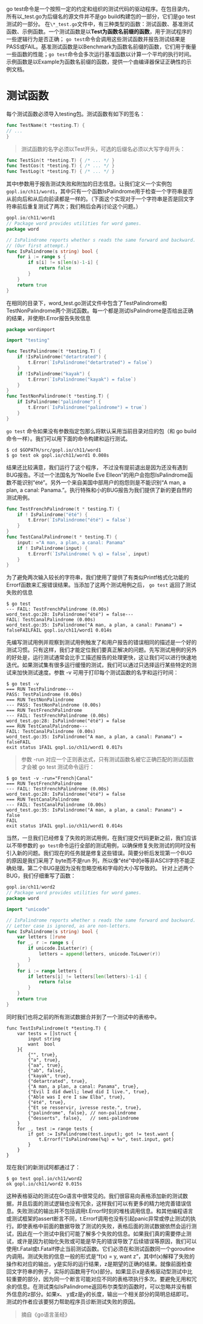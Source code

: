 go test命令是一个按照一定的约定和组织的测试代码的驱动程序。在包目录内，所有以_test.go为后缀名的源文件并不是go build构建包的一部分，它们是go test测试的一部分。
在`\*_test.go`文件中，有三种类型的函数：测试函数、基准测试函数、示例函数。一个测试函数是以**Test为函数名前缀的函数**，用于测试程序的一些逻辑行为是否正确；
`go test`命令会调用这些测试函数并报告测试结果是PASS或FAIL。基准测试函数是以Benchmark为函数名前缀的函数，它们用于衡量一些函数的性能；`go test`命令会多次运行基准函数以计算一个平均的执行时间。示例函数是以Example为函数名前缀的函数，提供一个由编译器保证正确性的示例文档。

# 测试函数
每个测试函数必须导入testing包。测试函数有如下的签名：
```go
func TestName(t *testing.T) {
// ...
}
```
> 测试函数的名字必须以Test开头，可选的后缀名必须以大写字母开头：
```go
func TestSin(t *testing.T) { /* ... */ }
func TestCos(t *testing.T) { /* ... */ }
func TestLog(t *testing.T) { /* ... */ }
```
其中t参数用于报告测试失败和附加的日志信息。让我们定义一个实例包`gopl.io/ch11/word1`，其中只有一个函数IsPalindrome用于检查一个字符串是否从前向后和从后向前读都是一样的。（下面这个实现对于一个字符串是否是回文字符串前后重复测试了两次；我们稍后会再讨论这个问题。）
```go
gopl.io/ch11/word1
// Package word provides utilities for word games.
package word

// IsPalindrome reports whether s reads the same forward and backward.
// (Our first attempt.)
func IsPalindrome(s string) bool {
	for i := range s {
		if s[i] != s[len(s)-1-i] {
			return false
		}
	}
	return true
}

```
在相同的目录下，word_test.go测试文件中包含了TestPalindrome和TestNonPalindrome两个测试函数。每一个都是测试IsPalindrome是否给出正确的结果，并使用t.Error报告失败信息
```go
package wordimport

import "testing"

func TestPalindrome(t *testing.T) {
	if !IsPalindrome("detartrated") {
		t.Error(`IsPalindrome("detartrated") = false`)
	}
	if !IsPalindrome("kayak") {
		t.Error(`IsPalindrome("kayak") = false`)
	}
}
func TestNonPalindrome(t *testing.T) {
	if IsPalindrome("palindrome") {
		t.Error(`IsPalindrome("palindrome") = true`)
	}
}
```
`go test` 命令如果没有参数指定包那么将默认采用当前目录对应的包（和 go build 命令一样）。我们可以用下面的命令构建和运行测试。
```
$ cd $GOPATH/src/gopl.io/ch11/word1
$ go test ok gopl.io/ch11/word1 0.008s
```
结果还比较满意，我们运行了这个程序， 不过没有提前退出是因为还没有遇到BUG报告。不过一个法国名为“Noelle Eve Elleon”的用户会抱怨IsPalindrome函数不能识别“été”。另外一个来自美国中部用户的抱怨则是不能识别“A man, a plan, a canal: Panama.”。执行特殊和小的BUG报告为我们提供了新的更自然的测试用例。
```go
func TestFrenchPalindrome(t * testing.T) {
    if ! IsPalindrome("été") {
        t.Error(`IsPalindrome("été") = false`)
    }
}
func TestCanalPalindrome(t * testing.T) {
    input: ="A man, a plan, a canal: Panama"
    if ! IsPalindrome(input) {
        t.Errorf(`IsPalindrome( % q) = false`, input)
    }
}
```
为了避免两次输入较长的字符串，我们使用了提供了有类似Printf格式化功能的 Errorf函数来汇报错误结果。当添加了这两个测试用例之后， `go test` 返回了测试失败的信息
```
$ go test
--- FAIL: TestFrenchPalindrome (0.00s)
word_test.go:28: IsPalindrome("été") = false--- 
FAIL: TestCanalPalindrome (0.00s)
word_test.go:35: IsPalindrome("A man, a plan, a canal: Panama") = falseFAILFAIL gopl.io/ch11/word1 0.014s
```
先编写测试用例并观察到测试用例触发了和用户报告的错误相同的描述是一个好的测试习惯。只有这样，我们才能定位我们要真正解决的问题。先写测试用例的另外的好处是，运行测试通常会比手工描述报告的处理更快，这让我们可以进行快速地迭代。如果测试集有很多运行缓慢的测试，我们可以通过只选择运行某些特定的测试来加快测试速度。参数 -v 可用于打印每个测试函数的名字和运行时间：
```
$ go test -v
=== RUN TestPalindrome--- 
PASS: TestPalindrome (0.00s)
=== RUN TestNonPalindrome
--- PASS: TestNonPalindrome (0.00s)
=== RUN TestFrenchPalindrome
--- FAIL: TestFrenchPalindrome (0.00s)
word_test.go:28: IsPalindrome("été") = false
=== RUN TestCanalPalindrome--- 
FAIL: TestCanalPalindrome (0.00s)
word_test.go:35: IsPalindrome("A man, a plan, a canal: Panama") = falseFAIL
exit status 1FAIL gopl.io/ch11/word1 0.017s
```
> 参数 -run 对应一个正则表达式，只有测试函数名被它正确匹配的测试函数才会被 go test 测试命令运行：
```
$ go test -v -run="French|Canal"
=== RUN TestFrenchPalindrome
--- FAIL: TestFrenchPalindrome (0.00s)
word_test.go:28: IsPalindrome("été") = false
=== RUN TestCanalPalindrome
--- FAIL: TestCanalPalindrome (0.00s)
word_test.go:35: IsPalindrome("A man, a plan, a canal: Panama") = false
FAIL
exit status 1FAIL gopl.io/ch11/word1 0.014s
```
当然，一旦我们已经修复了失败的测试用例，在我们提交代码更新之前，我们应该以不带参数的 `go test`命令运行全部的测试用例，以确保修复失败测试的同时没有引入新的问题。我们现在的任务就是修复这些错误。简要分析后发现第一个BUG的原因是我们采用了 byte而不是run
列，所以像“été”中的é等非ASCII字符不能正确处理。第二个BUG是因为没有忽略空格和字母的大小写导致的。
针对上述两个BUG，我们仔细重写了函数：
```go
gopl.io/ch11/word2
// Package word provides utilities for word games.
package word

import "unicode"

// IsPalindrome reports whether s reads the same forward and backward.
// Letter case is ignored, as are non-letters.
func IsPalindrome(s string) bool {
	var letters []rune
	for _, r := range s {
		if unicode.IsLetter(r) {
			letters = append(letters, unicode.ToLower(r))
		}
	}
	for i := range letters {
		if letters[i] != letters[len(letters)-1-i] {
			return false
		}
	}
	return true
}

```
同时我们也将之前的所有测试数据合并到了一个测试中的表格中。
```
func TestIsPalindrome(t *testing.T) {
	var tests = []struct {
		input string
		want  bool
	}{
		{"", true},
		{"a", true},
		{"aa", true},
		{"ab", false},
		{"kayak", true},
		{"detartrated", true},
		{"A man, a plan, a canal: Panama", true},
		{"Evil I did dwell; lewd did I live.", true},
		{"Able was I ere I saw Elba", true},
		{"été", true},
		{"Et se resservir, ivresse reste.", true},
		{"palindrome", false}, // non-palindrome
		{"desserts", false},   // semi-palindrome
	}
	for _, test := range tests {
		if got := IsPalindrome(test.input); got != test.want {
			t.Errorf("IsPalindrome(%q) = %v", test.input, got)
		}
	}
}
```
现在我们的新测试阿都通过了：
```
$ go test gopl.io/ch11/word2
ok gopl.io/ch11/word2 0.015s
```
这种表格驱动的测试在Go语言中很常见的。我们很容易向表格添加新的测试数据，并且后面的测试逻辑也没有冗余，这样我们可以有更多的精力地完善错误信息。失败测试的输出并不包括调用t.Errorf时刻的堆栈调用信息。和其他编程语言或测试框架的assert断言不同，t.Errorf调用也没有引起panic异常或停止测试的执行。即使表格中前面的数据导致了测试的失败，表格后面的测试数据依然会运行测试，因此在一个测试中我们可能了解多个失败的信息。如果我们真的需要停止测试，或许是因为初始化失败或可能是早先的错误导致了后续错误等原因，我们可以使用t.Fatal或t.Fatalf停止当前测试函数。它们必须在和测试函数同一个goroutine内调用。测试失败的信息一般的形式是“f(x) = y, want z”，其中f(x)解释了失败的操作和对应的输出，y是实际的运行结果，z是期望的正确的结果。就像前面检查回文字符串的例子，实际的函数用于f(x)部分。如果显示x是表格驱动型测试中比较重要的部分，因为同一个断言可能对应不同的表格项执行多次。要避免无用和冗余的信息。在测试类似IsPalindrome返回布尔类型的函数时，可以忽略并没有额外信息的z部分。如果x、
y或z是y的长度，输出一个相关部分的简明总结即可。测试的作者应该要努力帮助程序员诊断测试失败的原因。

> 摘自《go语言圣经》